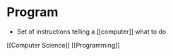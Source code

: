 # Program

- Set of instructions telling a [[computer]] what to do

[[Computer Science]] [[Programming]]

